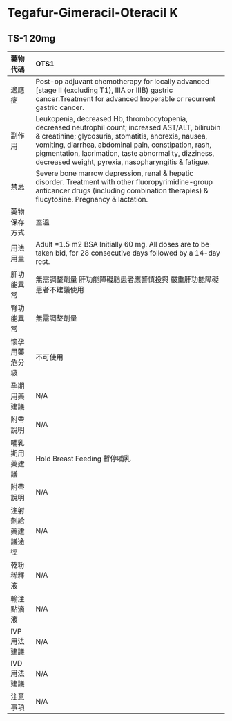 # Tegafur-Gimeracil-Oteracil K

## TS-1 20mg

| 藥物代碼 | OTS1 |
| :--- | :--- |
| 適應症 | Post-op adjuvant chemotherapy for locally advanced \[stage II \(excluding T1\), IIIA or IIIB\) gastric cancer.Treatment for advanced Inoperable or recurrent gastric cancer. |
| 副作用 | Leukopenia, decreased Hb, thrombocytopenia, decreased neutrophil count; increased AST/ALT, bilirubin & creatinine; glycosuria, stomatitis, anorexia, nausea, vomiting, diarrhea, abdominal pain, constipation, rash, pigmentation, lacrimation, taste abnormality, dizziness, decreased weight, pyrexia, nasopharyngitis & fatigue. |
| 禁忌 | Severe bone marrow depression, renal & hepatic disorder. Treatment with other fluoropyrimidine-group anticancer drugs \(including combination therapies\) & flucytosine. Pregnancy & lactation. |
| 藥物保存方式 | 室溫 |
| 用法用量 | Adult =1.5 m2 BSA Initially 60 mg. All doses are to be taken bid, for 28 consecutive days followed by a 14-day rest. |
| 肝功能異常 | 無需調整劑量  肝功能障礙脂患者應警慎投與 嚴重肝功能障礙患者不建議使用 |
| 腎功能異常 | 無需調整劑量 |
| 懷孕用藥危分級 | 不可使用 |
| 孕期用藥建議 | N/A |
| 附帶說明 | N/A |
| 哺乳期用藥建議 | Hold Breast Feeding 暫停哺乳 |
| 附帶說明 | N/A |
| 注射劑給藥建議途徑 | N/A |
| 乾粉稀釋液 | N/A |
| 輸注點滴液 | N/A |
| IVP 用法建議 | N/A |
| IVD 用法建議 | N/A |
| 注意事項 | N/A |

